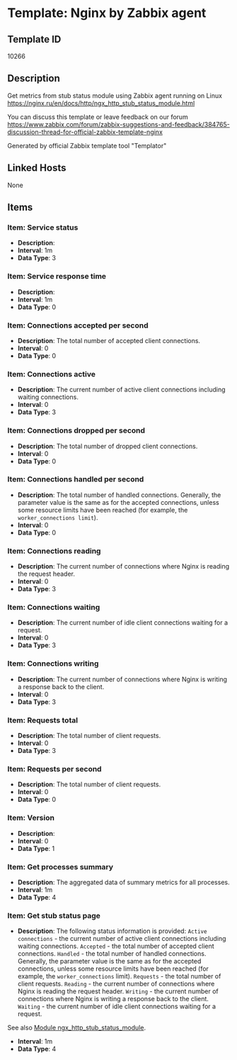 # Template: Nginx by Zabbix agent

## Template ID
10266

## Description
Get metrics from stub status module using Zabbix agent running on Linux
https://nginx.ru/en/docs/http/ngx_http_stub_status_module.html

You can discuss this template or leave feedback on our forum https://www.zabbix.com/forum/zabbix-suggestions-and-feedback/384765-discussion-thread-for-official-zabbix-template-nginx

Generated by official Zabbix template tool "Templator"

## Linked Hosts
None

## Items

### Item: Service status
- **Description**: 
- **Interval**: 1m
- **Data Type**: 3

### Item: Service response time
- **Description**: 
- **Interval**: 1m
- **Data Type**: 0

### Item: Connections accepted per second
- **Description**: The total number of accepted client connections.
- **Interval**: 0
- **Data Type**: 0

### Item: Connections active
- **Description**: The current number of active client connections including waiting connections.
- **Interval**: 0
- **Data Type**: 3

### Item: Connections dropped per second
- **Description**: The total number of dropped client connections.
- **Interval**: 0
- **Data Type**: 0

### Item: Connections handled per second
- **Description**: The total number of handled connections. Generally, the parameter value is the same as for the accepted connections, unless some resource limits have been reached (for example, the `worker_connections limit`).
- **Interval**: 0
- **Data Type**: 0

### Item: Connections reading
- **Description**: The current number of connections where Nginx is reading the request header.
- **Interval**: 0
- **Data Type**: 3

### Item: Connections waiting
- **Description**: The current number of idle client connections waiting for a request.
- **Interval**: 0
- **Data Type**: 3

### Item: Connections writing
- **Description**: The current number of connections where Nginx is writing a response back to the client.
- **Interval**: 0
- **Data Type**: 3

### Item: Requests total
- **Description**: The total number of client requests.
- **Interval**: 0
- **Data Type**: 3

### Item: Requests per second
- **Description**: The total number of client requests.
- **Interval**: 0
- **Data Type**: 0

### Item: Version
- **Description**: 
- **Interval**: 0
- **Data Type**: 1

### Item: Get processes summary
- **Description**: The aggregated data of summary metrics for all processes.
- **Interval**: 1m
- **Data Type**: 4

### Item: Get stub status page
- **Description**: The following status information is provided:
`Active connections` - the current number of active client connections including waiting connections.
`Accepted` - the total number of accepted client connections.
`Handled` - the total number of handled connections. Generally, the parameter value is the same as for the accepted connections, unless some resource limits have been reached (for example, the `worker_connections` limit).
`Requests` - the total number of client requests.
`Reading` - the current number of connections where Nginx is reading the request header.
`Writing` - the current number of connections where Nginx is writing a response back to the client.
`Waiting` - the current number of idle client connections waiting for a request.

See also [Module ngx_http_stub_status_module](https://nginx.org/en/docs/http/ngx_http_stub_status_module.html).
- **Interval**: 1m
- **Data Type**: 4

